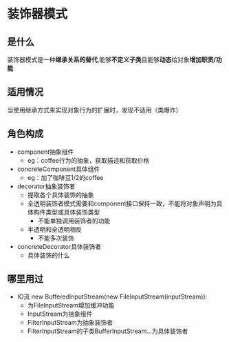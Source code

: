 # 装饰器模式
## 是什么
装饰器模式是一种**继承关系的替代**,能够**不定义子类**且能够**动态**给对象**增加职责/功能**
## 适用情况
当使用继承方式来实现对象行为的扩展时，发现不适用（类爆炸）
## 角色构成
- component抽象组件 
  - eg：coffee行为的抽象，获取描述和获取价格
- concreteComponent具体组件
  - eg：加了咖啡豆1/2的coffee
- decorator抽象装饰者
  - 提取各个具体装饰的抽象
  - 全透明装饰者模式需要和component接口保持一致，不能将对象声明为具体构件类型或具体装饰类型
    - 不能单独调用装饰者的功能
  - 半透明和全透明相反
    - 不能多次装饰
- concreteDecorator具体装饰者
  - 具体装饰的什么
## 哪里用过
- IO流 new BufferedInputStream(new FileInputStream(inputStream)):
  - 为FileInputStream增加缓冲功能
  - InputStream为抽象组件
  - FilterInputStream为抽象装饰者
  - FilterInputStream的子类BufferInputStream...为具体装饰者
